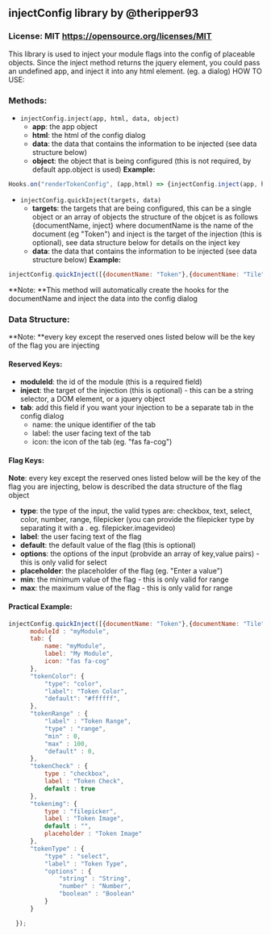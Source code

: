 ## injectConfig library by @theripper93
### License: MIT https://opensource.org/licenses/MIT

This library is used to inject your module flags into the config of placeable objects.
Since the inject method returns the jquery element, you could pass an undefined app, and inject it into any html element. (eg. a dialog)
HOW TO USE:

### Methods:
- `injectConfig.inject(app, html, data, object)`
     - **app**: the app object
     - **html**: the html of the config dialog
     - **data**: the data that contains the information to be injected (see data structure below)
     - **object**: the object that is being configured (this is not required, by default app.object is used)
**Example:**

```js
Hooks.on("renderTokenConfig", (app,html) => {injectConfig.inject(app, html, data, app.object)};
```

- `injectConfig.quickInject(targets, data)`
     - **targets**: the targets that are being configured, this can be a single object or an array of objects
         the structure of the objcet is as follows {documentName, inject} where documentName is the name of the document (eg "Token")
         and inject is the target of the injection (this is optional), see data structure below for details on the inject key
     - **data**: the data that contains the information to be injected (see data structure below)
**Example:**

```js
injectConfig.quickInject([{documentName: "Token"},{documentName: "Tile"}],data);
```
**Note: **This method will automatically create the hooks for the documentName and inject the data into the config dialog

### Data Structure:

**Note: **every key except the reserved ones listed below will be the key of the flag you are injecting

#### Reserved Keys:
- **moduleId**: the id of the module (this is a required field)
- **inject**: the target of the injection (this is optional) - this can be a string selector, a DOM element, or a jquery object
- **tab**: add this field if you want your injection to be a separate tab in the config dialog
     - name: the unique identifier of the tab
     - label: the user facing text of the tab
     - icon: the icon of the tab (eg. "fas fa-cog")

#### Flag Keys:
**Note**: every key except the reserved ones listed below will be the key of the flag you are injecting, below is described the data structure of the flag object
 - **type**: the type of the input, the valid types are: checkbox, text, select, color, number, range, filepicker (you can provide the filepicker type by separating it with a . eg. filepicker.imagevideo)
 - **label**: the user facing text of the flag
 - **default**: the default value of the flag (this is optional)
 - **options**: the options of the input (probvide an array of key,value pairs) - this is only valid for select
 - **placeholder**: the placeholder of the flag (eg. "Enter a value")
 - **min**: the minimum value of the flag - this is only valid for range
 - **max**: the maximum value of the flag - this is only valid for range

#### Practical Example:

```js
injectConfig.quickInject([{documentName: "Token"},{documentName: "Tile"}],{
      moduleId : "myModule",
      tab: {
          name: "myModule",
          label: "My Module",
          icon: "fas fa-cog"
      },
      "tokenColor": {
          "type": "color",
          "label": "Token Color",
          "default": "#ffffff",
      },
      "tokenRange" : {
          "label" : "Token Range",
          "type" : "range",
          "min" : 0,
          "max" : 100,
          "default" : 0,
      },
      "tokenCheck" : {
          type : "checkbox",
          label : "Token Check",
          default : true
      },
      "tokenimg": {
          type : "filepicker",
          label : "Token Image",
          default : "",
          placeholder : "Token Image"
      },
      "tokenType" : {
          "type" : "select",
          "label" : "Token Type",
          "options" : {
              "string" : "String",
              "number" : "Number",
              "boolean" : "Boolean"
          }
      }

  });
  ```
